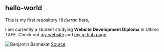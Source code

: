 ## hello-world
This is my first repository
Hi _Kieran_ here,

I am currently a student studying **Website Development Diploma** in Ultimo TAFE. Check out [my website] and [my github page].

[my github page]: https://github.com/kicho1997
[my website]:https://kierancho.wordpress.com

![Benjamin Bannekat](https://octodex.github.com/images/bannekat.png)
[Source](https://octodex.github.com/images/bannekat.png)
